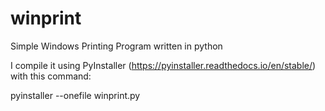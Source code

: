 # winprint
Simple Windows Printing Program  written in python 

I compile it using PyInstaller (https://pyinstaller.readthedocs.io/en/stable/) with this command:

  pyinstaller --onefile winprint.py
  
  
